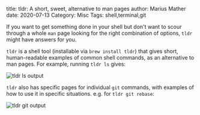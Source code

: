 title: tldr: A short, sweet, alternative to man pages
author: Marius Mather
date: 2020-07-13
Category: Misc
Tags: shell,terminal,git

If you want to get something done in your shell but don't
want to scour through a whole `man` page looking
for the right combination of options, `tldr` might have
answers for you.

`tldr` is a shell tool (installable via `brew install tldr`)
that gives short, human-readable examples of common shell
commands, as an alternative to man pages. For example,
running `tldr ls` gives:

![tldr ls output]({attach}/images/tldr_pages/ls_output.png)

`tldr` also has specific pages for individual `git` commands,
with examples of how to use it in specific situations.
e.g. for `tldr git rebase`:

![tldr git output]({attach}/images/tldr_pages/git_output.png)